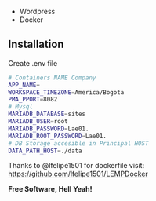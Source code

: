 - Wordpress
- Docker

## Installation

Create .env file

```sh
# Containers NAME Company
APP_NAME=
WORKSPACE_TIMEZONE=America/Bogota
PMA_PPORT=8082
# Mysql
MARIADB_DATABASE=sites
MARIADB_USER=root
MARIADB_PASSWORD=Lae01.
MARIADB_ROOT_PASSWORD=Lae01.
# DB Storage accesible in Principal HOST
DATA_PATH_HOST=./data
```

Thanks to @lfelipe1501 for dockerfile visit: https://github.com/lfelipe1501/LEMPDocker

**Free Software, Hell Yeah!**
